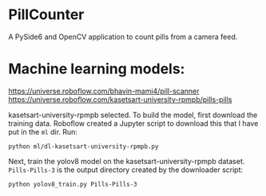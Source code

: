 # PillCounter

A PySide6 and OpenCV application to count pills from a camera feed.


# Machine learning models:
https://universe.roboflow.com/bhavin-mami4/pill-scanner
https://universe.roboflow.com/kasetsart-university-rpmpb/pills-pills

kasetsart-university-rpmpb selected.
To build the model, first download the training data. Roboflow created a Jupyter
script to download this that I have put in the `ml` dir.
Run:
```
python ml/dl-kasetsart-university-rpmpb.py
```

Next, train the yolov8 model on the kasetsart-university-rpmpb dataset.
`Pills-Pills-3` is the output directory created by the downloader script:
```
python yolov8_train.py Pills-Pills-3
```
